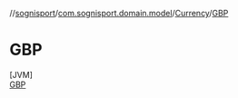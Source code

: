 //[sognisport](../../../../index.md)/[com.sognisport.domain.model](../../index.md)/[Currency](../index.md)/[GBP](index.md)

# GBP

[JVM]\
[GBP](index.md)
